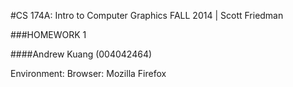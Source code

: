 #CS 174A: Intro to Computer Graphics
FALL 2014 | Scott Friedman

###HOMEWORK 1

####Andrew Kuang (004042464)

Environment:
Browser: Mozilla Firefox
